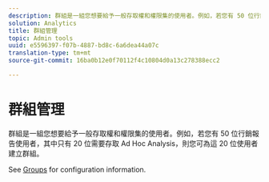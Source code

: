 ```yaml
---
description: 群組是一組您想要給予一般存取權和權限集的使用者。例如，若您有 50 位行銷報告使用者，其中只有 20 位需要存取 Ad Hoc Analysis，則您可為這 20 位使用者建立群組。
solution: Analytics
title: 群組管理
topic: Admin tools
uuid: e5596397-f07b-4887-bd8c-6a6dea44a07c
translation-type: tm+mt
source-git-commit: 16ba0b12e0f70112f4c10804d0a13c278388ecc2

---
```



# 群組管理

群組是一組您想要給予一般存取權和權限集的使用者。例如，若您有 50 位行銷報告使用者，其中只有 20 位需要存取 Ad Hoc Analysis，則您可為這 20 位使用者建立群組。

See [Groups](/help/admin/user-management2/c-user-groups/groups.md) for configuration information.
